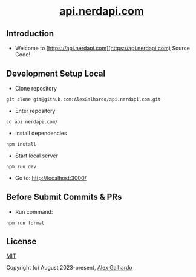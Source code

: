 <div align="center">
 <h1 align="center"><a href="https://nerdapi.com/" target="_blank">api.nerdapi.com</a></h1>
</div>

## Introduction

* Welcome to [https://api.nerdapi.com](https://api.nerdapi.com) Source Code!

## Development Setup Local

* Clone repository

<!---->

    git clone git@github.com:AlexGalhardo/api.nerdapi.com.git

* Enter repository

<!---->

    cd api.nerdapi.com/

* Install dependencies

<!---->

    npm install

* Start local server

<!---->

    npm run dev

* Go to: <http://localhost:3000/>

## Before Submit Commits & PRs

* Run command:

<!---->

    npm run format

<!---->

## License

[MIT](http://opensource.org/licenses/MIT)

Copyright (c) August 2023-present, [Alex Galhardo](https://github.com/AlexGalhardo)
